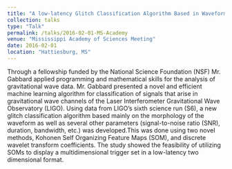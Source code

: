 ```yaml
---
title: "A low-latency Glitch Classification Algorithm Based in Waveform Morphology for Advanced LIGO"
collection: talks
type: "Talk"
permalink: /talks/2016-02-01-MS-Academy
venue: "Mississippi Academy of Sciences Meeting"
date: 2016-02-01
location: "Hattiesburg, MS"
---
```


Through a fellowship funded by the National Science Foundation (NSF) Mr. Gabbard applied programming and mathematical skills for the analysis of gravitational wave data. Mr. Gabbard presented a novel and efficient machine learning algorithm for classification of signals that arise in gravitational wave channels of the Laser Interferometer Gravitational Wave Observatory (LIGO). Using data from LIGO’s sixth science run (S6), a new glitch classification algorithm based mainly on the morphology of the waveform as well as several other parameters (signal-to-noise ratio (SNR), duration, bandwidth, etc.) was developed.This was done using two novel methods, Kohonen Self Organizing Feature Maps (SOM), and discrete wavelet transform coefficients. The study showed the feasibility of utilizing SOMs to display a multidimensional trigger set in a low-latency two dimensional format.
